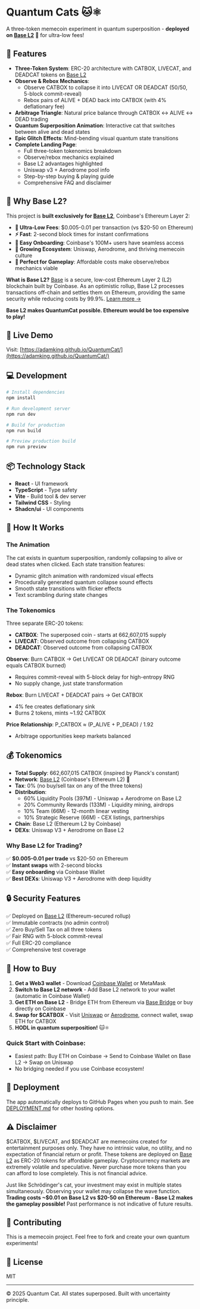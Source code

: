 # Quantum Cats 🐱⚛️

A three-token memecoin experiment in quantum superposition - **deployed on [Base L2](https://base.org/)** 🔵 for ultra-low fees!

## 🎯 Features

- **Three-Token System**: ERC-20 architecture with CATBOX, LIVECAT, and DEADCAT tokens on [Base L2](https://base.org/)
- **Observe & Rebox Mechanics**: 
  - Observe CATBOX to collapse it into LIVECAT OR DEADCAT (50/50, 5-block commit-reveal)
  - Rebox pairs of ALIVE + DEAD back into CATBOX (with 4% deflationary fee)
- **Arbitrage Triangle**: Natural price balance through CATBOX ↔ ALIVE ↔ DEAD trading
- **Quantum Superposition Animation**: Interactive cat that switches between alive and dead states
- **Epic Glitch Effects**: Mind-bending visual quantum state transitions
- **Complete Landing Page**: 
  - Full three-token tokenomics breakdown
  - Observe/rebox mechanics explained
  - Base L2 advantages highlighted
  - Uniswap v3 + Aerodrome pool info
  - Step-by-step buying & playing guide
  - Comprehensive FAQ and disclaimer

## 🔵 Why Base L2?

This project is **built exclusively for [Base L2](https://base.org/)**, Coinbase's Ethereum Layer 2:

- **🚀 Ultra-Low Fees**: $0.005-0.01 per transaction (vs $20-50 on Ethereum)
- **⚡ Fast**: 2-second block times for instant confirmations
- **🏦 Easy Onboarding**: Coinbase's 100M+ users have seamless access
- **🌊 Growing Ecosystem**: Uniswap, Aerodrome, and thriving memecoin culture
- **💙 Perfect for Gameplay**: Affordable costs make observe/rebox mechanics viable

**What is Base L2?** [Base](https://base.org/) is a secure, low-cost Ethereum Layer 2 (L2) blockchain built by Coinbase. As an optimistic rollup, Base L2 processes transactions off-chain and settles them on Ethereum, providing the same security while reducing costs by 99.9%. [Learn more →](https://docs.base.org/)

**Base L2 makes QuantumCat possible. Ethereum would be too expensive to play!**

## 🚀 Live Demo

Visit: [https://adamking.github.io/QuantumCat/](https://adamking.github.io/QuantumCat/)

## 💻 Development

```bash
# Install dependencies
npm install

# Run development server
npm run dev

# Build for production
npm run build

# Preview production build
npm run preview
```

## 📦 Technology Stack

- **React** - UI framework
- **TypeScript** - Type safety
- **Vite** - Build tool & dev server
- **Tailwind CSS** - Styling
- **Shadcn/ui** - UI components

## 🎨 How It Works

### The Animation
The cat exists in quantum superposition, randomly collapsing to alive or dead states when clicked. Each state transition features:
- Dynamic glitch animation with randomized visual effects
- Procedurally generated quantum collapse sound effects
- Smooth state transitions with flicker effects
- Text scrambling during state changes

### The Tokenomics
Three separate ERC-20 tokens:
- **CATBOX**: The superposed coin - starts at 662,607,015 supply
- **LIVECAT**: Observed outcome from collapsing CATBOX
- **DEADCAT**: Observed outcome from collapsing CATBOX

**Observe**: Burn CATBOX → Get LIVECAT OR DEADCAT (binary outcome equals CATBOX burned)
 - Requires commit-reveal with 5-block delay for high-entropy RNG
 - No supply change, just state transformation

**Rebox**: Burn LIVECAT + DEADCAT pairs → Get CATBOX
 - 4% fee creates deflationary sink
 - Burns 2 tokens, mints ~1.92 CATBOX

**Price Relationship**: P_CATBOX ≈ (P_ALIVE + P_DEAD) / 1.92
- Arbitrage opportunities keep markets balanced

## 💰 Tokenomics

- **Total Supply**: 662,607,015 CATBOX (inspired by Planck's constant)
- **Network**: [Base L2](https://base.org/) (Coinbase's Ethereum L2) 🔵
- **Tax**: 0% (no buy/sell tax on any of the three tokens)
- **Distribution**: 
  - 60% Liquidity Pools (397M) - Uniswap + Aerodrome on Base L2
  - 20% Community Rewards (133M) - Liquidity mining, airdrops
  - 10% Team (66M) - 12-month linear vesting
  - 10% Strategic Reserve (66M) - CEX listings, partnerships
- **Chain**: Base L2 (Ethereum L2 by Coinbase)
- **DEXs**: Uniswap V3 + Aerodrome on Base L2

### Why Base L2 for Trading?

✅ **$0.005-0.01 per trade** vs $20-50 on Ethereum  
✅ **Instant swaps** with 2-second blocks  
✅ **Easy onboarding** via Coinbase Wallet  
✅ **Best DEXs**: Uniswap V3 + Aerodrome with deep liquidity

## 🔒 Security Features

✅ Deployed on [Base L2](https://base.org/) (Ethereum-secured rollup)  
✅ Immutable contracts (no admin control)  
✅ Zero Buy/Sell Tax on all three tokens  
✅ Fair RNG with 5-block commit-reveal  
✅ Full ERC-20 compliance  
✅ Comprehensive test coverage

## 🛒 How to Buy

1. **Get a Web3 wallet** - Download [Coinbase Wallet](https://www.coinbase.com/wallet) or MetaMask
2. **Switch to Base L2 network** - Add Base L2 network to your wallet (automatic in Coinbase Wallet)
3. **Get ETH on Base L2** - Bridge ETH from Ethereum via [Base Bridge](https://bridge.base.org/) or buy directly on Coinbase
4. **Swap for $CATBOX** - Visit [Uniswap](https://app.uniswap.org/) or [Aerodrome](https://aerodrome.finance/), connect wallet, swap ETH for CATBOX
5. **HODL in quantum superposition!** 🐱⚛️

### Quick Start with Coinbase:
- Easiest path: Buy ETH on Coinbase → Send to Coinbase Wallet on Base L2 → Swap on Uniswap
- No bridging needed if you use Coinbase ecosystem!

## 📝 Deployment

The app automatically deploys to GitHub Pages when you push to main. See [DEPLOYMENT.md](./DEPLOYMENT.md) for other hosting options.

## ⚠️ Disclaimer

$CATBOX, $LIVECAT, and $DEADCAT are memecoins created for entertainment purposes only. They have no intrinsic value, no utility, and no expectation of financial return or profit. These tokens are deployed on [Base L2](https://base.org/) as ERC-20 tokens for affordable gameplay. Cryptocurrency markets are extremely volatile and speculative. Never purchase more tokens than you can afford to lose completely. This is not financial advice.

Just like Schrödinger's cat, your investment may exist in multiple states simultaneously. Observing your wallet may collapse the wave function. **Trading costs ~$0.01 on Base L2 vs $20-50 on Ethereum - Base L2 makes the gameplay possible!** Past performance is not indicative of future results.

## 🤝 Contributing

This is a memecoin project. Feel free to fork and create your own quantum experiments!

## 📄 License

MIT

---

© 2025 Quantum Cat. All states superposed. Built with uncertainty principle.
